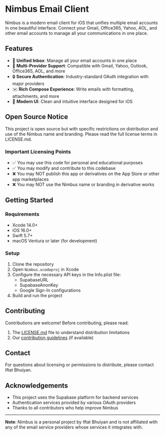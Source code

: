 # Nimbus Email Client

Nimbus is a modern email client for iOS that unifies multiple email accounts in one beautiful interface. Connect your Gmail, Office365, Yahoo, AOL, and other email accounts to manage all your communications in one place.

## Features

- 📧 **Unified Inbox**: Manage all your email accounts in one place
- 🔄 **Multi-Provider Support**: Compatible with Gmail, Yahoo, Outlook, Office365, AOL, and more
- 🔒 **Secure Authentication**: Industry-standard OAuth integration with major providers
- ✉️ **Rich Compose Experience**: Write emails with formatting, attachments, and more
- 🎨 **Modern UI**: Clean and intuitive interface designed for iOS

## Open Source Notice

This project is open source but with specific restrictions on distribution and use of the Nimbus name and branding. Please read the full license terms in LICENSE.md.

### Important Licensing Points

- ✅ You may use this code for personal and educational purposes
- ✅ You may modify and contribute to this codebase
- ❌ You may NOT publish this app or derivatives on the App Store or other app marketplaces
- ❌ You may NOT use the Nimbus name or branding in derivative works

## Getting Started

### Requirements

- Xcode 14.0+
- iOS 16.0+
- Swift 5.7+
- macOS Ventura or later (for development)

### Setup

1. Clone the repository
2. Open `Nimbus.xcodeproj` in Xcode
3. Configure the necessary API keys in the Info.plist file:
   - SupabaseURL
   - SupabaseAnonKey
   - Google Sign-In configurations
4. Build and run the project

## Contributing

Contributions are welcome! Before contributing, please read:

1. The [LICENSE.md](LICENSE.md) file to understand distribution limitations
2. Our [contribution guidelines](CONTRIBUTING.md) (if available)

## Contact

For questions about licensing or permissions to distribute, please contact Iftat Bhuiyan.

## Acknowledgements

- This project uses the Supabase platform for backend services
- Authentication services provided by various OAuth providers
- Thanks to all contributors who help improve Nimbus

---

**Note**: Nimbus is a personal project by Iftat Bhuiyan and is not affiliated with any of the email service providers whose services it integrates with. 